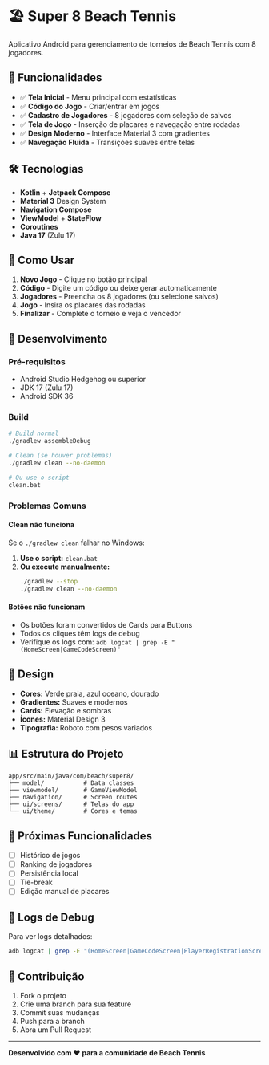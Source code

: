 # 🏖️ Super 8 Beach Tennis

Aplicativo Android para gerenciamento de torneios de Beach Tennis com 8 jogadores.

## 🚀 Funcionalidades

- ✅ **Tela Inicial** - Menu principal com estatísticas
- ✅ **Código do Jogo** - Criar/entrar em jogos
- ✅ **Cadastro de Jogadores** - 8 jogadores com seleção de salvos
- ✅ **Tela de Jogo** - Inserção de placares e navegação entre rodadas
- ✅ **Design Moderno** - Interface Material 3 com gradientes
- ✅ **Navegação Fluida** - Transições suaves entre telas

## 🛠️ Tecnologias

- **Kotlin** + **Jetpack Compose**
- **Material 3** Design System
- **Navigation Compose**
- **ViewModel** + **StateFlow**
- **Coroutines**
- **Java 17** (Zulu 17)

## 📱 Como Usar

1. **Novo Jogo** - Clique no botão principal
2. **Código** - Digite um código ou deixe gerar automaticamente
3. **Jogadores** - Preencha os 8 jogadores (ou selecione salvos)
4. **Jogo** - Insira os placares das rodadas
5. **Finalizar** - Complete o torneio e veja o vencedor

## 🔧 Desenvolvimento

### Pré-requisitos
- Android Studio Hedgehog ou superior
- JDK 17 (Zulu 17)
- Android SDK 36

### Build
```bash
# Build normal
./gradlew assembleDebug

# Clean (se houver problemas)
./gradlew clean --no-daemon

# Ou use o script
clean.bat
```

### Problemas Comuns

#### Clean não funciona
Se o `./gradlew clean` falhar no Windows:

1. **Use o script:** `clean.bat`
2. **Ou execute manualmente:**
   ```bash
   ./gradlew --stop
   ./gradlew clean --no-daemon
   ```

#### Botões não funcionam
- Os botões foram convertidos de Cards para Buttons
- Todos os cliques têm logs de debug
- Verifique os logs com: `adb logcat | grep -E "(HomeScreen|GameCodeScreen)"`

## 🎨 Design

- **Cores:** Verde praia, azul oceano, dourado
- **Gradientes:** Suaves e modernos
- **Cards:** Elevação e sombras
- **Ícones:** Material Design 3
- **Tipografia:** Roboto com pesos variados

## 📊 Estrutura do Projeto

```
app/src/main/java/com/beach/super8/
├── model/           # Data classes
├── viewmodel/       # GameViewModel
├── navigation/      # Screen routes
├── ui/screens/      # Telas do app
└── ui/theme/        # Cores e temas
```

## 🎯 Próximas Funcionalidades

- [ ] Histórico de jogos
- [ ] Ranking de jogadores
- [ ] Persistência local
- [ ] Tie-break
- [ ] Edição manual de placares

## 📝 Logs de Debug

Para ver logs detalhados:
```bash
adb logcat | grep -E "(HomeScreen|GameCodeScreen|PlayerRegistrationScreen|GameViewModel)"
```

## 🤝 Contribuição

1. Fork o projeto
2. Crie uma branch para sua feature
3. Commit suas mudanças
4. Push para a branch
5. Abra um Pull Request

---

**Desenvolvido com ❤️ para a comunidade de Beach Tennis** 